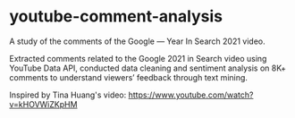 # youtube-comment-analysis

A study of the comments of the  Google — Year In Search 2021 video.

Extracted comments related to the Google 2021 in Search video using YouTube Data API, conducted data cleaning and sentiment analysis on 8K+ comments to understand viewers’ feedback through text mining.

Inspired by Tina Huang's video: https://www.youtube.com/watch?v=kHOVWiZKpHM
